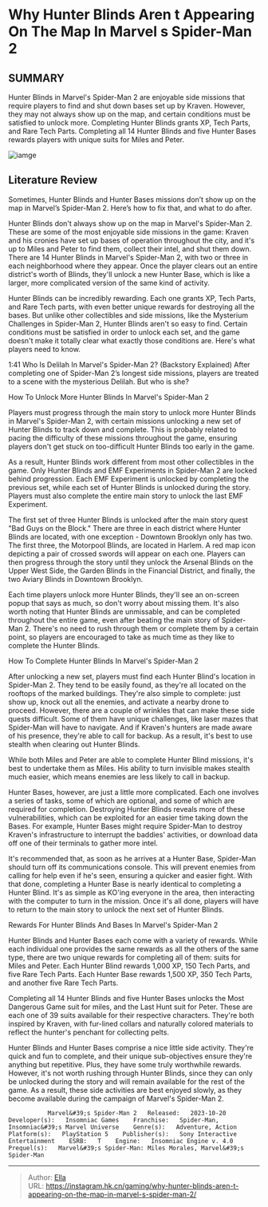 # Why Hunter Blinds Aren t Appearing On The Map In Marvel s Spider-Man 2


## SUMMARY 



  Hunter Blinds in Marvel&#39;s Spider-Man 2 are enjoyable side missions that require players to find and shut down bases set up by Kraven.   However, they may not always show up on the map, and certain conditions must be satisfied to unlock more.   Completing Hunter Blinds grants XP, Tech Parts, and Rare Tech Parts. Completing all 14 Hunter Blinds and five Hunter Bases rewards players with unique suits for Miles and Peter.  

![iamge](https://static1.srcdn.com/wordpress/wp-content/uploads/2023/10/why-hunter-blinds-aren-t-appearing-on-the-map-in-marvel-s-spider-man-2.jpg)

## Literature Review

Sometimes, Hunter Blinds and Hunter Bases missions don’t show up on the map in Marvel’s Spider-Man 2. Here’s how to fix that, and what to do after.




Hunter Blinds don&#39;t always show up on the map in Marvel&#39;s Spider-Man 2. These are some of the most enjoyable side missions in the game: Kraven and his cronies have set up bases of operation throughout the city, and it&#39;s up to Miles and Peter to find them, collect their intel, and shut them down. There are 14 Hunter Blinds in Marvel&#39;s Spider-Man 2, with two or three in each neighborhood where they appear. Once the player clears out an entire district&#39;s worth of Blinds, they&#39;ll unlock a new Hunter Base, which is like a larger, more complicated version of the same kind of activity.




Hunter Blinds can be incredibly rewarding. Each one grants XP, Tech Parts, and Rare Tech parts, with even better unique rewards for destroying all the bases. But unlike other collectibles and side missions, like the Mysterium Challenges in Spider-Man 2, Hunter Blinds aren&#39;t so easy to find. Certain conditions must be satisfied in order to unlock each set, and the game doesn&#39;t make it totally clear what exactly those conditions are. Here&#39;s what players need to know.

  1:41                       Who Is Delilah In Marvel&#39;s Spider-Man 2? (Backstory Explained)   After completing one of Spider-Man 2’s longest side missions, players are treated to a scene with the mysterious Delilah. But who is she?    


 How To Unlock More Hunter Blinds In Marvel&#39;s Spider-Man 2 
          

Players must progress through the main story to unlock more Hunter Blinds in Marvel&#39;s Spider-Man 2, with certain missions unlocking a new set of Hunter Blinds to track down and complete. This is probably related to pacing the difficulty of these missions throughout the game, ensuring players don&#39;t get stuck on too-difficult Hunter Blinds too early in the game.




As a result, Hunter Blinds work different from most other collectibles in the game. Only Hunter Blinds and EMF Experiments in Spider-Man 2 are locked behind progression. Each EMF Experiment is unlocked by completing the previous set, while each set of Hunter Blinds is unlocked during the story. Players must also complete the entire main story to unlock the last EMF Experiment.

The first set of three Hunter Blinds is unlocked after the main story quest &#34;Bad Guys on the Block.&#34; There are three in each district where Hunter Blinds are located, with one exception - Downtown Brooklyn only has two. The first three, the Motorpool Blinds, are located in Harlem. A red map icon depicting a pair of crossed swords will appear on each one. Players can then progress through the story until they unlock the Arsenal Blinds on the Upper West Side, the Garden Blinds in the Financial District, and finally, the two Aviary Blinds in Downtown Brooklyn.

Each time players unlock more Hunter Blinds, they&#39;ll see an on-screen popup that says as much, so don&#39;t worry about missing them. It&#39;s also worth noting that Hunter Blinds are unmissable, and can be completed throughout the entire game, even after beating the main story of Spider-Man 2. There&#39;s no need to rush through them or complete them by a certain point, so players are encouraged to take as much time as they like to complete the Hunter Blinds.






 How To Complete Hunter Blinds In Marvel&#39;s Spider-Man 2 
         

After unlocking a new set, players must find each Hunter Blind&#39;s location in Spider-Man 2. They tend to be easily found, as they&#39;re all located on the rooftops of the marked buildings. They&#39;re also simple to complete: just show up, knock out all the enemies, and activate a nearby drone to proceed. However, there are a couple of wrinkles that can make these side quests difficult. Some of them have unique challenges, like laser mazes that Spider-Man will have to navigate. And if Kraven&#39;s hunters are made aware of his presence, they&#39;re able to call for backup. As a result, it&#39;s best to use stealth when clearing out Hunter Blinds.



While both Miles and Peter are able to complete Hunter Blind missions, it&#39;s best to undertake them as Miles. His ability to turn invisible makes stealth much easier, which means enemies are less likely to call in backup.







Hunter Bases, however, are just a little more complicated. Each one involves a series of tasks, some of which are optional, and some of which are required for completion. Destroying Hunter Blinds reveals more of these vulnerabilities, which can be exploited for an easier time taking down the Bases. For example, Hunter Bases might require Spider-Man to destroy Kraven&#39;s infrastructure to interrupt the baddies&#39; activities, or download data off one of their terminals to gather more intel.

It&#39;s recommended that, as soon as he arrives at a Hunter Base, Spider-Man should turn off its communications console. This will prevent enemies from calling for help even if he&#39;s seen, ensuring a quicker and easier fight. With that done, completing a Hunter Base is nearly identical to completing a Hunter Blind. It&#39;s as simple as KO&#39;ing everyone in the area, then interacting with the computer to turn in the mission. Once it&#39;s all done, players will have to return to the main story to unlock the next set of Hunter Blinds.






 Rewards For Hunter Blinds And Bases In Marvel&#39;s Spider-Man 2 
          

Hunter Blinds and Hunter Bases each come with a variety of rewards. While each individual one provides the same rewards as all the others of the same type, there are two unique rewards for completing all of them: suits for Miles and Peter. Each Hunter Blind rewards 1,000 XP, 150 Tech Parts, and five Rare Tech Parts. Each Hunter Base rewards 1,500 XP, 350 Tech Parts, and another five Rare Tech Parts.

Completing all 14 Hunter Blinds and five Hunter Bases unlocks the Most Dangerous Game suit for miles, and the Last Hunt suit for Peter. These are each one of 39 suits available for their respective characters. They&#39;re both inspired by Kraven, with fur-lined collars and naturally colored materials to reflect the hunter&#39;s penchant for collecting pelts.




Hunter Blinds and Hunter Bases comprise a nice little side activity. They&#39;re quick and fun to complete, and their unique sub-objectives ensure they&#39;re anything but repetitive. Plus, they have some truly worthwhile rewards. However, it&#39;s not worth rushing through Hunter Blinds, since they can only be unlocked during the story and will remain available for the rest of the game. As a result, these side activities are best enjoyed slowly, as they become available during the campaign of Marvel&#39;s Spider-Man 2.

               Marvel&#39;s Spider-Man 2   Released:   2023-10-20    Developer(s):   Insomniac Games    Franchise:   Spider-Man, Insomniac&#39;s Marvel Universe    Genre(s):   Adventure, Action    Platform(s):   PlayStation 5    Publisher(s):   Sony Interactive Entertainment    ESRB:   T    Engine:   Insomniac Engine v. 4.0    Prequel(s):   Marvel&#39;s Spider-Man: Miles Morales, Marvel&#39;s Spider-Man      

---

> Author: [Ella](https://instagram.hk.cn/)  
> URL: https://instagram.hk.cn/gaming/why-hunter-blinds-aren-t-appearing-on-the-map-in-marvel-s-spider-man-2/  

